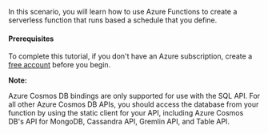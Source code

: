 In this scenario, you will learn how to use Azure Functions to create a serverless function that runs based a schedule that you define.

#### Prerequisites
To complete this tutorial, if you don't have an Azure subscription, create a [free account](https://azure.microsoft.com/free/?ref=microsoft.com&utm_source=microsoft.com&utm_medium=docs&utm_campaign=visualstudio) before you begin.


 **Note:**

Azure Cosmos DB bindings are only supported for use with the SQL API. For all other Azure Cosmos DB APIs, you should access the database from your function by using the static client for your API, including Azure Cosmos DB's API for MongoDB, Cassandra API, Gremlin API, and Table API.